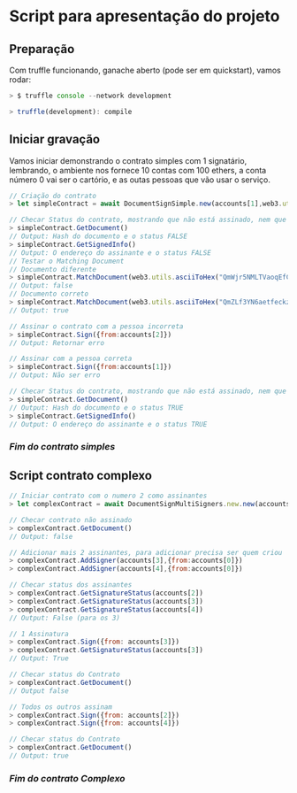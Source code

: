 # Script para apresentação do projeto

## Preparação

Com truffle funcionando, ganache aberto (pode ser em quickstart), vamos rodar:

```js
> $ truffle console --network development

> truffle(development): compile
```

## Iniciar gravação

Vamos iniciar demonstrando o contrato simples com 1 signatário, lembrando, o ambiente nos fornece 10 contas com 100 ethers, a conta número 0 vai ser o cartório, e as outas pessoas que vão usar o serviço.


```js
// Criação do contrato
> let simpleContract = await DocumentSignSimple.new(accounts[1],web3.utils.asciiToHex("QmZLf3YN6aetfeckzYaodUzYaJU5upF8cMpvVVUPf7hQVa"),{from:accounts[0]})

// Checar Status do contrato, mostrando que não está assinado, nem que o status da assinatura do signatário está "false"
> simpleContract.GetDocument()
// Output: Hash do documento e o status FALSE
> simpleContract.GetSignedInfo()
// Output: O endereço do assinante e o status FALSE
// Testar o Matching Document
// Documento diferente
> simpleContract.MatchDocument(web3.utils.asciiToHex("QmWjr5NMLTVaoqEfCUFoioZVsvM2b5fgwoz6dL2nDRxy7t"))
// Output: false
// Documento correto
> simpleContract.MatchDocument(web3.utils.asciiToHex("QmZLf3YN6aetfeckzYaodUzYaJU5upF8cMpvVVUPf7hQVa"))
// Output: true

// Assinar o contrato com a pessoa incorreta
> simpleContract.Sign({from:accounts[2]})
// Output: Retornar erro

// Assinar com a pessoa correta
> simpleContract.Sign({from:accounts[1]})
// Output: Não ser erro

// Checar Status do contrato, mostrando que não está assinado, nem que o status da assinatura do signatário está "false"
> simpleContract.GetDocument()
// Output: Hash do documento e o status TRUE
> simpleContract.GetSignedInfo()
// Output: O endereço do assinante e o status TRUE

```

### ***Fim do contrato simples***

## Script contrato complexo

```js
// Iniciar contrato com o numero 2 como assinantes
> let complexContract = await DocumentSignMultiSigners.new.new(accounts[2], web3.utils.asciiToHex("QmZLf3YN6aetfeckzYaodUzYaJU5upF8cMpvVVUPf7hQVa"),{from: accounts[0]})

// Checar contrato não assinado
> complexContract.GetDocument()
// Output: false

// Adicionar mais 2 assinantes, para adicionar precisa ser quem criou
> complexContract.AddSigner(accounts[3],{from:accounts[0]})
> complexContract.AddSigner(accounts[4],{from:accounts[0]})

// Checar status dos assinantes
> complexContract.GetSignatureStatus(accounts[2])
> complexContract.GetSignatureStatus(accounts[3])
> complexContract.GetSignatureStatus(accounts[4])
// Output: False (para os 3)

// 1 Assinatura
> complexContract.Sign({from: accounts[3]})
> complexContract.GetSignatureStatus(accounts[3])
// Output: True

// Checar status do Contrato
> complexContract.GetDocument()
// Output false

// Todos os outros assinam
> complexContract.Sign({from: accounts[2]})
> complexContract.Sign({from: accounts[4]})

// Checar status do Contrato
> complexContract.GetDocument()
// Output: true

```

### ***Fim do contrato Complexo***
